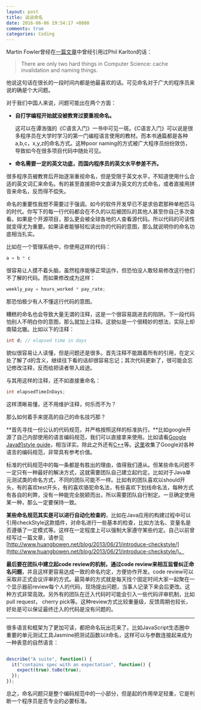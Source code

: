 ```yaml
---
layout: post
title: 谈谈命名
date: 2016-06-06 19:54:17 +0800
comments: true
categories: Coding
---
```


Martin Fowler曾经在[一篇文章](http://martinfowler.com/bliki/TwoHardThings.html)中曾经引用过Phil Karlton的话：

> There are only two hard things in Computer Science: cache invalidation and naming things.

<!-- more -->

他说这句话在很长的一段时间内都是他最喜欢的话。可见命名对于广大的程序员来说的确是个大问题。

对于我们中国人来说，问题可能出在两个方面：

* **自打学编程开始就没被教育过要重视命名。**

	这可以在谭浩强的《C语言入门》一书中可见一斑。《C语言入门》可以说是很多程序员在大学时学习的第一门编程语言使用的教材。而本书通篇都是各种a,b,c，x,y,z的命名方式。这种poor naming的方式被广大程序员纷纷效仿，导致如今在很多项目代码中随处可见。

* **命名需要一定的英文功底，而国内程序员的英文水平参差不齐。**

很多程序员被教育后开始逐渐重视命名，但是受限于英文水平，不知道使用什么合适的英文词汇来命名。有的甚至直接把中文直译为英文的方式命名，或者直接用拼音来命名，反而得不偿失。

命名的重要性我想不需要过于强调。如今的软件开发早已不是求伯君那种单枪匹马的时代。你写下的每一行代码都会在不久的以后被团队的其他人甚至你自己多次查看。如果是个开源项目，那么更会被全球各地的人查看源代码。所以代码的可读性就变得尤为重要。如果读者能够轻松读出你的代码的意图，那么就说明你的命名功底相当扎实。

比如在一个管理系统中，你使用这样的代码：

```java
a = b * c
```

很容易让人摸不着头脑，虽然程序能够正常运作，但恐怕没人敢轻易修改这行他们不了解的代码。而如果修改成为这样：

```java
weekly_pay = hours_worked * pay_rate;
```

那恐怕极少有人不懂这行代码的意图。

糟糕的命名也会导致大量无谓的注释，这是一个很容易跳进去的陷阱。下一段代码怕别人不明白你的意图，那么就加上注释。这貌似是一个很精妙的想法，实际上却南辕北辙。比如以下的注释：

```java
int d; // elapsed time in days
```

貌似很容易让人读懂，但是问题还是很多。首先注释不能跟着所有的引用，在定义处了解了d的含义，继续往下看的话却很容易忘记；其次代码更新了，很可能会忘记修改注释，反而给把读者带入歧途。

与其用这样的注释，还不如直接重命名：

```java
int elapsedTimeInDays;
```

这样清晰易懂，还不用维护注释，何乐而不为？

那么如何着手来提高的自己的命名技巧那？

**首先寻找一份公认的代码规范，并严格按照这样的标准执行。**比如google开源了自己内部使用的语言编码规范，我们可以直接拿来使用。比如请看[Google Java的style guide](https://google.github.io/styleguide/javaguide.html)，相当详实。除此之外还有[C++](https://google.github.io/styleguide/cppguide.html)等。[这里](https://github.com/google/styleguide)收集了Google对各种语言的编码规范，非常具有参考价值。

标准的代码规范中的每一条都是有胜出的理由，值得我们遵从。但某些命名问题不一定只有一种最好的解决方式，这就需要团队自己建立起约定。比如对于Java单元测试类的命名方式，不同的团队可能不一样。比如有的团队喜欢以should开头，有的喜欢test开头，有的喜欢骆驼命名法，有些喜欢下划线命名法，每种方式有各自的利弊，没有一种能完全脱颖而出，所以需要团队自行制定。一旦确定使用某一种，那么一定要保持一致。

**某些命名规范其实是可以进行自动化检查的**，比如在Java应用的构建过程中可以引用checkStyle这款插件，对命名进行一些基本的检查，比如方法名、变量名是否遵循了一定模式等。这样在一定程度上可以强制大家遵守某些约定。自己以前曾经写过一篇文章，请参见[http://www.huangbowen.net/blog/2013/06/21/introduce-checkstyle/](http://www.huangbowen.net/blog/2013/06/21/introduce-checkstyle/)。

**最后要在团队中建立起code review的机制，通过code review来相互监督纠正命名问题**，并且这样更容易达成一致的命名约定，方便协作开发。code review可以采取非正式会议评审的方式。最简单的方式就是每天找个固定时间大家一起聚在一个显示器前review每个人的代码，现场提出问题，当事人记录下来会后更改。这种方式非常高效。另外有的团队在迁入代码时可能会引入一些代码评审机制，比如pull request， cherry pick等。这种review方式比较重量级，反馈周期也较长，好处是可以保证最终迁入的代码是没有问题的。

--------------------------

很多语言和框架为了更加可读，都把命名玩出花来了。比如JavaScript生态圈中重要的单元测试工具Jasmine把测试函数以it命名，这样可以与参数连接起来成为一种表意的自然语言：

```javascript

describe("A suite", function() {
  it("contains spec with an expectation", function() {
    expect(true).toBe(true);
  });
});

```

总之，命名问题只是整个编码规范中的一小部分，但是起的作用举足轻重，它是判断一个程序员是否专业的必要标准。
